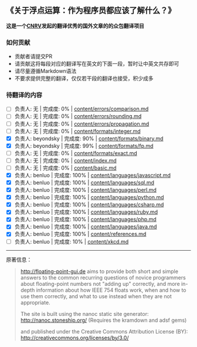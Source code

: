 ## 《关于浮点运算：作为程序员都应该了解什么？》

**这是一个[CNRV](https://cnrv.io)发起的翻译优秀的国外文章的的众包翻译项目**

### 如何贡献

- 贡献者请提交PR
- 请贡献这将每段对应的翻译写在英文的下面一段，暂时让中英文共存即可
- 请尽量遵循Markdown语法
- 不要求提供完整的翻译，仅仅若干段的翻译也接受，积少成多

### 待翻译的内容

- [ ] 负责人: 无 | 完成度: 0% | [content/errors/comparison.md](content/errors/comparison.md)
- [ ] 负责人: 无 | 完成度: 0% | [content/errors/rounding.md](content/errors/rounding.md)
- [ ] 负责人: 无 | 完成度: 0% | [content/errors/propagation.md](content/errors/propagation.md)
- [ ] 负责人: 无 | 完成度: 0% | [content/formats/integer.md](content/formats/integer.md)
- [x] 负责人: beyondsky | 完成度: 90% | [content/formats/binary.md](content/formats/binary.md)
- [x] 负责人: beyondsky | 完成度: 99% | [content/formats/fp.md](content/formats/fp.md)
- [ ] 负责人: 无 | 完成度: 0% | [content/formats/exact.md](content/formats/exact.md)
- [ ] 负责人: 无 | 完成度: 0% | [content/index.md](content/index.md)
- [ ] 负责人: 无 | 完成度: 0% | [content/basic.md](content/basic.md)
- [x] 负责人: benluo | 完成度: 100% | [content/languages/javascript.md](content/languages/javascript.md)
- [x] 负责人: benluo | 完成度: 100% | [content/languages/sql.md](content/languages/sql.md)
- [x] 负责人: benluo | 完成度: 100% | [content/languages/perl.md](content/languages/perl.md)
- [x] 负责人: benluo | 完成度: 100% | [content/languages/python.md](content/languages/python.md)
- [x] 负责人: benluo | 完成度: 100% | [content/languages/csharp.md](content/languages/csharp.md)
- [x] 负责人: benluo | 完成度: 100% | [content/languages/ruby.md](content/languages/ruby.md)
- [x] 负责人: benluo | 完成度: 100% | [content/languages/php.md](content/languages/php.md)
- [x] 负责人: benluo | 完成度: 100% | [content/languages/java.md](content/languages/java.md)
- [x] 负责人: benluo | 完成度: 100% | [content/references.md](content/references.md)
- [ ] 负责人: benluo | 完成度: 10% | [content/xkcd.md](content/xkcd.md)

----

原著信息：

> http://floating-point-gui.de aims to provide both short and simple 
> answers to the common recurring questions of novice programmers
> about floating-point numbers not "adding up" correctly, and
> more in-depth information about how IEEE 754 floats work,
> when and how to use them correctly, and what to use instead
> when they are not appropriate.
>
> The site is built using the nanoc static site generator:
> http://nanoc.stoneship.org/ (Requires the kramdown and adsf gems)
> 
> and published under the Creative Commons Attribution License (BY):
> http://creativecommons.org/licenses/by/3.0/


